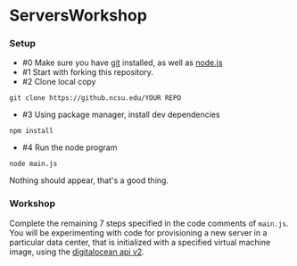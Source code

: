 ServersWorkshop
===============

### Setup

* \#0 Make sure you have [git](http://git-scm.com/) installed, as well as [node.js](http://nodejs.org/)
* \#1 Start with forking this repository.
* \#2 Clone local copy 

`git clone https://github.ncsu.edu/YOUR REPO`

* \#3 Using package manager, install dev dependencies

`npm install`

* \#4 Run the node program

`node main.js`

Nothing should appear, that's a good thing.

### Workshop

Complete the remaining 7 steps specified in the code comments of `main.js`.
You will be experimenting with code for provisioning a new server in a particular data center, that is initialized with a specified virtual machine image, using the [digitalocean api v2](https://developers.digitalocean.com/v2/).

